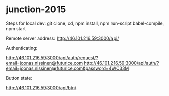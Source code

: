 # junction-2015

Steps for local dev: git clone, cd, npm install, npm run-script babel-compile, npm start

Remote server address: http://46.101.216.59:3000/api/

Authenticating:

http://46.101.216.59:3000/api/auth/request/?email=joonas.nissinen@futurice.com
http://46.101.216.59:3000/api/auth/?email=joonas.nissinen@futurice.com&password=4WC33M

Button state:

http://46.101.216.59:3000/api/btn/